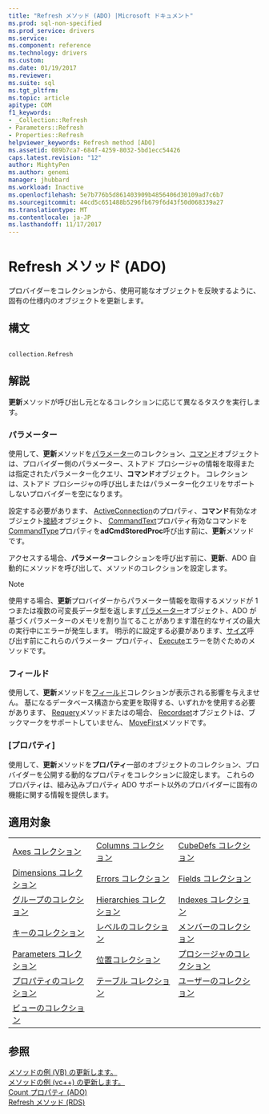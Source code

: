 ```yaml
---
title: "Refresh メソッド (ADO) |Microsoft ドキュメント"
ms.prod: sql-non-specified
ms.prod_service: drivers
ms.service: 
ms.component: reference
ms.technology: drivers
ms.custom: 
ms.date: 01/19/2017
ms.reviewer: 
ms.suite: sql
ms.tgt_pltfrm: 
ms.topic: article
apitype: COM
f1_keywords:
- _Collection::Refresh
- Parameters::Refresh
- Properties::Refresh
helpviewer_keywords: Refresh method [ADO]
ms.assetid: 089b7ca7-684f-4259-8032-5bd1ecc54426
caps.latest.revision: "12"
author: MightyPen
ms.author: genemi
manager: jhubbard
ms.workload: Inactive
ms.openlocfilehash: 5e7b776b5d861403909b4856406d30109ad7c6b7
ms.sourcegitcommit: 44cd5c651488b5296fb679f6d43f50d068339a27
ms.translationtype: MT
ms.contentlocale: ja-JP
ms.lasthandoff: 11/17/2017
---
```

# <a name="refresh-method-ado"></a>Refresh メソッド (ADO)
プロバイダーをコレクションから、使用可能なオブジェクトを反映するように、固有の仕様内のオブジェクトを更新します。  
  
## <a name="syntax"></a>構文  
  
```  
  
collection.Refresh  
```  
  
## <a name="remarks"></a>解説  
 **更新**メソッドが呼び出し元となるコレクションに応じて異なるタスクを実行します。  
  
### <a name="parameters"></a>パラメーター  
 使用して、**更新**メソッドを[パラメーター](../../../ado/reference/ado-api/parameters-collection-ado.md)のコレクション、[コマンド](../../../ado/reference/ado-api/command-object-ado.md)オブジェクトは、プロバイダー側のパラメーター、ストアド プロシージャの情報を取得または指定されたパラメーター化クエリ、**コマンド**オブジェクト。 コレクションは、ストアド プロシージャの呼び出しまたはパラメーター化クエリをサポートしないプロバイダーを空になります。  
  
 設定する必要があります、 [ActiveConnection](../../../ado/reference/ado-api/activeconnection-property-ado.md)のプロパティ、**コマンド**有効なオブジェクト[接続](../../../ado/reference/ado-api/connection-object-ado.md)オブジェクト、 [CommandText](../../../ado/reference/ado-api/commandtext-property-ado.md)プロパティ有効なコマンドを[CommandType](../../../ado/reference/ado-api/commandtype-property-ado.md)プロパティを**adCmdStoredProc**呼び出す前に、**更新**メソッドです。  
  
 アクセスする場合、**パラメーター**コレクションを呼び出す前に、**更新**、ADO 自動的にメソッドを呼び出して、メソッドのコレクションを設定します。  
  
> [!NOTE]
>  使用する場合、**更新**プロバイダーからパラメーター情報を取得するメソッドが 1 つまたは複数の可変長データ型を返します[パラメーター](../../../ado/reference/ado-api/parameter-object.md)オブジェクト、ADO が基づくパラメーターのメモリを割り当てることがあります潜在的なサイズの最大の実行中にエラーが発生します。 明示的に設定する必要があります、[サイズ](../../../ado/reference/ado-api/size-property-ado-parameter.md)呼び出す前にこれらのパラメーター プロパティ、 [Execute](../../../ado/reference/ado-api/execute-method-ado-command.md)エラーを防ぐためのメソッドです。  
  
### <a name="fields"></a>フィールド  
 使用して、**更新**メソッドを[フィールド](../../../ado/reference/ado-api/fields-collection-ado.md)コレクションが表示される影響を与えません。 基になるデータベース構造から変更を取得する、いずれかを使用する必要があります、 [Requery](../../../ado/reference/ado-api/requery-method.md)メソッドまたはの場合、 [Recordset](../../../ado/reference/ado-api/recordset-object-ado.md)オブジェクトは、ブックマークをサポートしていません、 [MoveFirst](../../../ado/reference/ado-api/movefirst-movelast-movenext-and-moveprevious-methods-ado.md)メソッドです。  
  
### <a name="properties"></a>[プロパティ]  
 使用して、**更新**メソッドを**プロパティ**一部のオブジェクトのコレクション、プロバイダーを公開する動的なプロパティをコレクションに設定します。 これらのプロパティは、組み込みプロパティ ADO サポート以外のプロバイダーに固有の機能に関する情報を提供します。  
  
## <a name="applies-to"></a>適用対象  
  
||||  
|-|-|-|  
|[Axes コレクション](../../../ado/reference/ado-md-api/axes-collection-ado-md.md)|[Columns コレクション](../../../ado/reference/adox-api/columns-collection-adox.md)|[CubeDefs コレクション](../../../ado/reference/ado-md-api/cubedefs-collection-ado-md.md)|  
|[Dimensions コレクション](../../../ado/reference/ado-md-api/dimensions-collection-ado-md.md)|[Errors コレクション](../../../ado/reference/ado-api/errors-collection-ado.md)|[Fields コレクション](../../../ado/reference/ado-api/fields-collection-ado.md)|  
|[グループのコレクション](../../../ado/reference/adox-api/groups-collection-adox.md)|[Hierarchies コレクション](../../../ado/reference/ado-md-api/hierarchies-collection-ado-md.md)|[Indexes コレクション](../../../ado/reference/adox-api/indexes-collection-adox.md)|  
|[キーのコレクション](../../../ado/reference/adox-api/keys-collection-adox.md)|[レベルのコレクション](../../../ado/reference/ado-md-api/levels-collection-ado-md.md)|[メンバーのコレクション](../../../ado/reference/ado-md-api/members-collection-ado-md.md)|  
|[Parameters コレクション](../../../ado/reference/ado-api/parameters-collection-ado.md)|[位置コレクション](../../../ado/reference/ado-md-api/positions-collection-ado-md.md)|[プロシージャのコレクション](../../../ado/reference/adox-api/procedures-collection-adox.md)|  
|[プロパティのコレクション](../../../ado/reference/ado-api/properties-collection-ado.md)|[テーブル コレクション](../../../ado/reference/adox-api/tables-collection-adox.md)|[ユーザーのコレクション](../../../ado/reference/adox-api/users-collection-adox.md)|  
|[ビューのコレクション](../../../ado/reference/adox-api/views-collection-adox.md)|||  
  
## <a name="see-also"></a>参照  
 [メソッドの例 (VB) の更新します。](../../../ado/reference/ado-api/refresh-method-example-vb.md)   
 [メソッドの例 (vc++) の更新します。](../../../ado/reference/ado-api/refresh-method-example-vc.md)   
 [Count プロパティ (ADO)](../../../ado/reference/ado-api/count-property-ado.md)   
 [Refresh メソッド (RDS)](../../../ado/reference/rds-api/refresh-method-rds.md)
